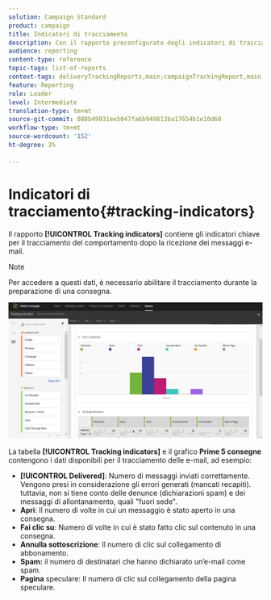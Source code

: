 ```yaml
---
solution: Campaign Standard
product: campaign
title: Indicatori di tracciamento
description: Con il rapporto preconfigurato degli indicatori di tracciamento , scopri il comportamento dei clienti quando ricevono i messaggi e-mail.
audience: reporting
content-type: reference
topic-tags: list-of-reports
context-tags: deliveryTrackingReports,main;campaignTrackingReport,main;programTrackingReport,main
feature: Reporting
role: Leader
level: Intermediate
translation-type: tm+mt
source-git-commit: 088b49931ee5047fa6b949813ba17654b1e10d60
workflow-type: tm+mt
source-wordcount: '152'
ht-degree: 3%

---
```



# Indicatori di tracciamento{#tracking-indicators}

Il rapporto **[!UICONTROL Tracking indicators]** contiene gli indicatori chiave per il tracciamento del comportamento dopo la ricezione dei messaggi e-mail.

>[!NOTE]
>
>Per accedere a questi dati, è necessario abilitare il tracciamento durante la preparazione di una consegna.

![](assets/delivery_reports_2.png)

La tabella **[!UICONTROL Tracking indicators]** e il grafico **Prime 5 consegne** contengono i dati disponibili per il tracciamento delle e-mail, ad esempio:

* **[!UICONTROL Delivered]**: Numero di messaggi inviati correttamente. Vengono presi in considerazione gli errori generati (mancati recapiti). tuttavia, non si tiene conto delle denunce (dichiarazioni spam) e dei messaggi di allontanamento, quali &quot;fuori sede&quot;.
* **Apri**: Il numero di volte in cui un messaggio è stato aperto in una consegna.
* **Fai clic su**: Numero di volte in cui è stato fatto clic sul contenuto in una consegna.
* **Annulla sottoscrizione**: Il numero di clic sul collegamento di abbonamento.
* **Spam:** il numero di destinatari che hanno dichiarato un’e-mail come spam.
* **Pagina** speculare: Il numero di clic sul collegamento della pagina speculare.

